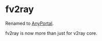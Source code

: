 # fv2ray

Renamed to [AnyPortal](https://github.com/AnyPortal/AnyPortal/).

fv2ray is now more than just for v2ray core.
